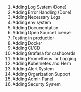 1. Adding Log System (Done)
2. Adding Error Handling (Done)
3. Adding Necessary Logs
4. Adding env system
5. Adding Documentation
6. Adding Open Source License
7. Testing in production
8. Adding Docker
9. Adding CI/CD
10. Adding Grafana for dashboards
11. Adding Prometheus for Logging
12. Adding Kubernetes and Helm
13. Adding Alert System
14. Adding Organization Support
15. Adding Admin Panel
16. Adding Security System